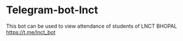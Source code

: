 # Telegram-bot-lnct
This bot can be used to view attendance of students of LNCT BHOPAL
https://t.me/lnct_bot
